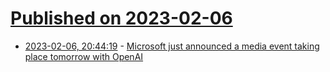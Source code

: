 # [Published on 2023-02-06](index.md)

* [2023-02-06, 20:44:19](https://news.ycombinator.com/item?id=34684062) - [Microsoft just announced a media event taking place tomorrow with OpenAI](https://www.windowscentral.com/microsoft/microsoft-surprise-event-chatgpt-openai-bing-2023)
